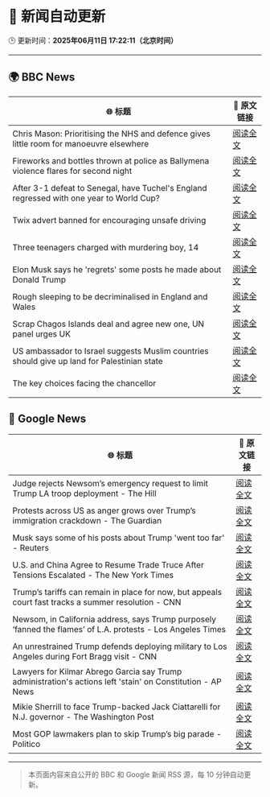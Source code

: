 # 🧠 新闻自动更新

🕒 更新时间：**2025年06月11日 17:22:11（北京时间）**

---

## 🌍 BBC News

| 🌐 标题 | 🔗 原文链接 |
|--------|-------------|
| Chris Mason: Prioritising the NHS and defence gives little room for manoeuvre elsewhere | [阅读全文](https://www.bbc.com/news/articles/c9q0rd1x5l5o) |
| Fireworks and bottles thrown at police as Ballymena violence flares for second night | [阅读全文](https://www.bbc.com/news/articles/c0k3le25r8ro) |
| After 3-1 defeat to Senegal, have Tuchel's England regressed with one year to World Cup? | [阅读全文](https://www.bbc.com/sport/football/articles/cx27z1l5pdzo) |
| Twix advert banned for encouraging unsafe driving | [阅读全文](https://www.bbc.com/news/articles/c5y5ez8189lo) |
| Three teenagers charged with murdering boy, 14 | [阅读全文](https://www.bbc.com/news/articles/c1kvxvj4d2wo) |
| Elon Musk says he 'regrets' some posts he made about Donald Trump | [阅读全文](https://www.bbc.com/news/articles/clyn4d33yyno) |
| Rough sleeping to be decriminalised in England and Wales | [阅读全文](https://www.bbc.com/news/articles/czdyz848j0no) |
| Scrap Chagos Islands deal and agree new one, UN panel urges UK | [阅读全文](https://www.bbc.com/news/articles/cyvmz0q0335o) |
| US ambassador to Israel suggests Muslim countries should give up land for Palestinian state | [阅读全文](https://www.bbc.com/news/articles/cd628z2nwyvo) |
| The key choices facing the chancellor | [阅读全文](https://www.bbc.com/news/videos/c30851r3516o) |

## 📰 Google News

| 🌐 标题 | 🔗 原文链接 |
|--------|-------------|
| Judge rejects Newsom’s emergency request to limit Trump LA troop deployment - The Hill | [阅读全文](https://news.google.com/rss/articles/CBMilwFBVV95cUxOTVplQktCMFBNY1FQMWg3UHVOUEdROUtxSHhoVW5OTHJrd3M0U3dzU3NiMTFmX1RPOXY4d2l2OVl3WWFYSjM0bTVrTkV0aThoenI3RTRzWkY4V0RiVXcxUlp1dUw5MlBSN19nTDlzbUN1QU1vM0U1WWFXNmU2SzVzYm5kYXJlNmdNc2ZSRDcxQUJkOFFlOU4w?oc=5) |
| Protests across US as anger grows over Trump’s immigration crackdown - The Guardian | [阅读全文](https://news.google.com/rss/articles/CBMigwFBVV95cUxOQWYyTkNRRElIeXRKNVJoS3FDOWZXdmdCRXRSU3AwUGNOSGlmU3l4WlMzdFFDOWRYTzc3NlFpaVJ5RWVsTFZUYjhVV2ZfeUc3bDhXLVZpb2czdExGbkdLV05kVllZaklrTDJiTXFJLWhaM3FBSTZzcVdlaDJmVC1lMmJ1bw?oc=5) |
| Musk says some of his posts about Trump 'went too far' - Reuters | [阅读全文](https://news.google.com/rss/articles/CBMinAFBVV95cUxPWUt5OGJsSkZRS0pza3M3eWtsdmJyZmNmejlvUmp2VWVISUl4dDlERzdRTkkwRHJrUVVqV3ZEWG5uZnRWSVhFVy0xSDc4enRGc3U3Q0luaTA4ZFNPOVU4Z3ZZTkx6dkQ5V09tSXg4b0RJR1dVcGlsWFBjOEtfUDg0Y3FHT3NOeVBMb0pRdUU0VnVCbEZBUW9IZVl5Vm8?oc=5) |
| U.S. and China Agree to Resume Trade Truce After Tensions Escalated - The New York Times | [阅读全文](https://news.google.com/rss/articles/CBMiggFBVV95cUxNTDd2ZGpVclo3VEVrb1pNUmU5M2ZWRVJzX3c5V0pHLVZQQTFJU3N5VjRXM0NGYktScDVSNU1IU1BxOTdRMU9PS3hNbEp3N1RhX002WGNVN2FyR2tGc2U3czRYclFycFMyV0NBZGowTlNITEFYNU84WWZqMVNoSUlNZll3?oc=5) |
| Trump’s tariffs can remain in place for now, but appeals court fast tracks a summer resolution - CNN | [阅读全文](https://news.google.com/rss/articles/CBMifEFVX3lxTE5QUGtlb0RweVMwQWpYN0dCelJxaWowQS0xREhJaVR6b0xockZPU2hsOFMyRUJINlprbDBndEJONnBzSEJwZXFxblFCbWJMRGlsWTNfMGcycUhEUlZscTRDOWVpajlhNFM3MnlrM2VQTmtIcnY3SDc2YkpkcnLSAYIBQVVfeXFMTThBRTVROGJtVmJ3TVFDZmZqekpmTERwa3pubUhOWk9pMTd3dHBxbUpuRV82aktXbkpvSS1QcE1fVnhLb1NKclprV2N4LWdiZkVXeWw1UW5uZVdwam9EeHZxTE1xR0Fabl9lY3ZuNDRJSUNNdjJ4MzkybEZpS051YWVTUQ?oc=5) |
| Newsom, in California address, says Trump purposely ‘fanned the flames’ of L.A. protests - Los Angeles Times | [阅读全文](https://news.google.com/rss/articles/CBMilgFBVV95cUxNRTB6N3hCNmRKdUd0VFJXZnJYcUhnVmZlMkJZckw2NlM0OG12azlwYlhyZVp1VVFyc2Y1TXRDMzVwREtjdXBLTmRVc3ZPdXdMNUZCNXFSWlotQmxFNS1xQWYyZ0NwaU02ejM4My1fNzdEMFFNNjVEUFpVMFQ0ZDZsNUhMSURPYmxDYVd6QlFXNzVhQ05nTFE?oc=5) |
| An unrestrained Trump defends deploying military to Los Angeles during Fort Bragg visit - CNN | [阅读全文](https://news.google.com/rss/articles/CBMigwFBVV95cUxNT00yUnJydXhVcnhzMWVrMEM3NjNTNWlncnJsSzVSdy1US3VLREdINmVNX3NLTDZTSTBMQ1R3YUtCMGQ2MFBmLXJ4dTJlMldydHZYR1NGWXl3WW1IZnNLd1JBOHc1Q2hHMDNZYTRnVUNPbXMyS21UMHRXMGNTakFEdjU4NNIBiAFBVV95cUxOQVJWQ3RlZTV0QzRybmVRd1ZDT3ZBaVJOUjYxYXMzYlVWQU1nWEpCNUN1TzdMbVV6SUEzdmQ3OTRUY3o3bGlZMF9fTTdlaDI0aVA0Z3RET2VKajVnci12MFlfY05UT1NNMmtrOGNiSUw2WE4tVzR6U05xZWd5NUN1UGNBMjFLRkp2?oc=5) |
| Lawyers for Kilmar Abrego Garcia say Trump administration's actions left 'stain' on Constitution - AP News | [阅读全文](https://news.google.com/rss/articles/CBMivgFBVV95cUxQR2ZRQkYwdXpQM19XSl9WNnM3Wnp1azBqOXloWkdPLXVRZ3JJdHJJeGhzZTBySHV1aTRvQk9hWE1LWV9nUFFaeE5iUFJuQlVpTWgtTmNieWppcHl0dEVlMjFfTjBLN1NTQUsyS2ktaDZrbnNoZ3VnRDFsSTQ2LUpkWUxNb0U5RFBnRmtlV0R2QjA0WVlsa3VXYXlpT0M1enFWOHk1N3FoNFVqNUtGaXNnTmxHajkwcXhrcGdTZlNB?oc=5) |
| Mikie Sherrill to face Trump-backed Jack Ciattarelli for N.J. governor - The Washington Post | [阅读全文](https://news.google.com/rss/articles/CBMinAFBVV95cUxOaVF5Rk5MdzNWWmVQejVsS0FTbVZMc1IyM0RMRUJrcE1MMWxQSjduMW9fS3ktRk1CdzVwUnpjNmY1ZXFvajNkaUc5dXFnM01fUE1UZW84QlZxZEtFb1lPcFhwVFRwekFPZU1vVFVtWXBLVmxqRWhldGlkTjVIQThtR0xZTk1ENFMweGg4NFNhQVU0dE52emc2REdMRjI?oc=5) |
| Most GOP lawmakers plan to skip Trump’s big parade - Politico | [阅读全文](https://news.google.com/rss/articles/CBMiiwFBVV95cUxOVWFIdVlIV09OTVNxMEdncEVFdjZUVGE5WE5YaGhVNGNla2dqTWtNOVpnZjhubGNEemsxUFhIY21JWEY2WHFMdFo4cjhFa2haa1BFekJlejZZekdjcmtpdGtmZTZZWnRaXzZ5TlZkT2doTnl3NWtOZmJDSWpWRk4xWHgtQW1RVkFjZGZn?oc=5) |

---
> 本页面内容来自公开的 BBC 和 Google 新闻 RSS 源，每 10 分钟自动更新。